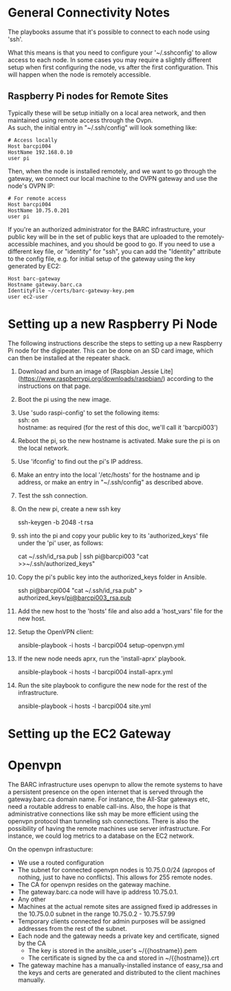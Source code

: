 
# General Connectivity Notes

The playbooks assume that it's possible to connect to each node using 'ssh'.

What this means is that you need to configure your '~/.sshconfig' to allow
access to each node.  In some cases you may require a slightly different setup
when first configuring the node, vs after the first configuration.  This will
happen when the node is remotely accessible.  

## Raspberry Pi nodes for Remote Sites

Typically these will be setup initially on a local area network, and then
maintained using remote access through the Ovpn.  
As such, the initial entry in "~/.ssh/config" will look something
like:

    # Access locally
    Host barcpi004
    HostName 192.168.0.10
    user pi

Then, when the node is installed remotely, and we want to go through the gateway,
we connect our local machine to the OVPN gateway and use the node's OVPN IP:

    # For remote access
    Host barcpi004
    HostName 10.75.0.201
    user pi

If you're an authorized administrator for the BARC infrastructure, your public
key will be in the set of public keys that are uploaded to the
remotely-accessible machines, and you should be good to go.  If you need to
use a different key file, or "identity" for "ssh", you can add the "Identity"
attribute to the config file, e.g. for initial setup of the gateway using the
key generated by EC2:

    Host barc-gateway
    Hostname gateway.barc.ca
    IdentityFile ~/certs/barc-gateway-key.pem
    user ec2-user

# Setting up a new Raspberry Pi Node

The following instructions describe the steps to setting up a new Raspberry Pi
node for the digipeater.  This can be done on an SD card image, which can then
be installed at the repeater shack.

1. Download and burn an image of
[Raspbian Jessie Lite] (https://www.raspberrypi.org/downloads/raspbian/)
according to the instructions on that page.  

2. Boot the pi using the new image.  

3. Use 'sudo raspi-config' to set the following items:  
  ssh: on  
  hostname: as required (for the rest of this doc, we'll call it 'barcpi003')

4. Reboot the pi, so the new hostname is activated.  Make sure the pi is on the
local network.  

5. Use 'ifconfig' to find out the pi's IP address.

6. Make an entry into the local '/etc/hosts' for the hostname and ip address, or
make an entry in "~/.ssh/config" as described above.

7. Test the ssh connection.

7. On the new pi, create a new ssh key

    ssh-keygen -b 2048 -t rsa

8. ssh into the pi and copy your public key to its 'authorized_keys' file under
the 'pi' user, as follows:

    cat ~/.ssh/id_rsa.pub | ssh pi@barcpi003 "cat >>~/.ssh/authorized_keys"  

8. Copy the pi's public key into the authorized_keys folder in Ansible.

    ssh pi@barcpi004 "cat ~/.ssh/id_rsa.pub" > authorized_keys/pi@barcpi003_rsa.pub

8. Add the new host to the 'hosts' file and also add a 'host_vars' file for the
new host.

9. Setup the OpenVPN client:

    ansible-playbook -i hosts -l barcpi004 setup-openvpn.yml

10. If the new node needs aprx, run the 'install-aprx' playbook.

    ansible-playbook -i hosts -l barcpi004 install-aprx.yml

11. Run the site playbook to configure the new node for the rest of the infrastructure.

    ansible-playbook -i hosts -l barcpi004 site.yml


# Setting up the EC2 Gateway

# Openvpn

The BARC infrastructure uses openvpn to allow the remote systems to have a
persistent presence on the open internet that is served through the gateway.barc.ca
domain name.  For instance, the All-Star gateways etc, need a routable address
to enable call-ins.  Also, the hope is that administrative connections like ssh may
be more efficient using the openvpn protocol than tunneling ssh connections.
There is also the possibility of having the remote machines use server
infrastructure.  For instance, we could log metrics to a database on the EC2 network.

On the openvpn infrastucture:

- We use a routed configuration  
- The subnet for connected openvpn nodes is 10.75.0.0/24 (apropos of nothing,
  just to have no conflicts).  This allows for 255 remote nodes.  
- The CA for openvpn resides on the gateway machine.  
- The gateway.barc.ca node will have ip address 10.75.0.1.  
- Any other
- Machines at the actual remote sites are assigned fixed ip addresses in
  the 10.75.0.0 subnet in the range 10.75.0.2 - 10.75.57.99  
- Temporary clients connected for admin purposes will be assigned addresses from
  the rest of the subnet.  
- Each node and the gateway needs a private key and certificate, signed by the CA   
    - The key is stored in the ansible_user's  ~/{{hostname}}.pem
    - The certificate is signed by the ca and stored in ~/{{hostname}}.crt  
- The gateway machine has a manually-installed instance of easy_rsa and the
  keys and certs are generated and distributed to the client machines manually.
